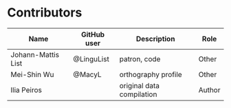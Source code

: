 # Contributors

Name | GitHub user | Description | Role
 --- | --- | --- | --- 
Johann-Mattis List | @LinguList | patron, code | Other 
Mei-Shin Wu | @MacyL | orthography profile | Other
Ilia Peiros | | original data compilation | Author
